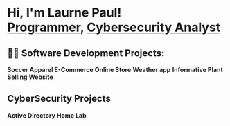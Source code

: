 <h1>Hi, I'm Laurne Paul! <br/><a href="https://github.com/LaurneSP">Programmer</a>, <a href="https://www.linkedin.com/in/LaurneSP/">Cybersecurity Analyst</a>
  
<h2>👨‍💻 Software Development Projects:</h2>
  
  
  <b>Soccer Apparel E-Commerce Online Store</b>
  <b>Weather app</b>
  <b>Informative Plant Selling Website</b>


  <h2>CyberSecurity Projects </h2>
  <b>Active Directory Home Lab </b>
    

  


